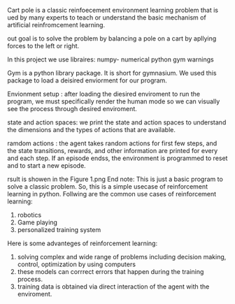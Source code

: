 Cart pole is a classic reinfoecement environment learning problem that is ued by many experts to teach or understand the basic mechanism of artificial reinfromcement learning.

out goal is to solve the problem by balancing a pole on a cart by apllying forces to the left or right.

In this project we use libraires:
numpy- numerical python
gym
warnings 

Gym is a python library package. It is short for gymnasium.
We used this package to load a deisired enviorment for our program.

Envionment setup :
after loading the diesired enviroment to run the program, we must specifically render the human mode so we can visually see the process through desired enviroment.

state and action spaces:
we print the state and action spaces to understand the dimensions and the types of actions that are available.

ramdom actions :
the agent takes random actions for first few steps, and the state transitions, rewards, and other information are printed for every and each step.
If an episode endss, the environment is programmed to reset and to start a new episode. 

rsult is showen in the Figure 1.png
End note:
This is just a basic program to solve a classic problem.
So, this is a simple usecase of reinforcement learning in python.
Follwing are the common use cases of reinforcement learning:
1. robotics
2. Game playing
3. personalized training system

Here is some advanteges of reinforcement learning:
1. solving complex and wide range of problems including decision making, control, optimization by using computers
2. these models can corrrect errors that happen during the training process.
3. training data is obtained via direct interaction of the agent with the enviroment.  
